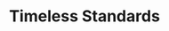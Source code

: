 ---
ee_id: '154'
site: '1'
type: '2'
long_id: 2010-093 Timeless Standards
url: 2010-093-timeless-standards-8
title: Timeless Standards
year: '2010'
medium: Inkjet on Comtex
commission:
dims: 56 x 40 inches
pitch:
ps:
live_url:
related:
youtube:
imgs: timeless-standards-2010-092-full-cropped-database-_1.jpg
subheading:
display_year: '2010'
download:
add_credit:
add_credits:
related_code:
layout: things-i-made
---